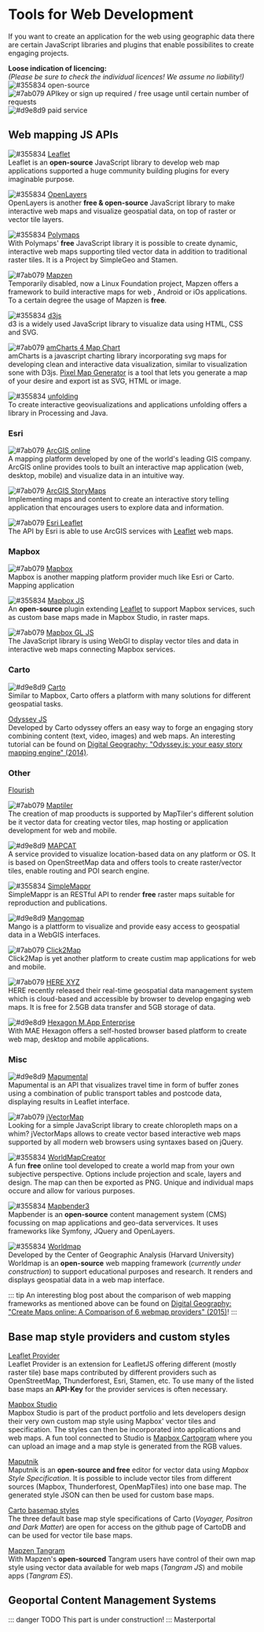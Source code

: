 # Tools for Web Development
If you want to create an application for the web using geographic data there are certain JavaScript libraries and plugins that enable possibilites to create engaging projects. 

__Loose indication of licencing:__  
_(Please be sure to check the individual licences! We assume no liability!)_  
![#355834](https://placehold.it/12/355834/000000?text=+) open-source  
![#7ab079](https://placehold.it/12/7ab079/000000?text=+) APIkey or sign up required / free usage until certain number of requests  
![#d9e8d9](https://placehold.it/12/d9e8d9/000000?text=+) paid service 


## Web mapping JS APIs 

![#355834](https://placehold.it/12/355834/000000?text=+) [Leaflet](https://leafletjs.com/)   
Leaflet is an **open-source** JavaScript library to develop web map applications supported a huge community building plugins for every imaginable purpose. 

![#355834](https://placehold.it/12/355834/000000?text=+) [OpenLayers](https://openlayers.org/)  
OpenLayers is another **free  & open-source** JavaScript library to make interactive web maps and visualize geospatial data, on top of raster or vector tile layers. 

![#355834](https://placehold.it/12/355834/000000?text=+) [Polymaps](http://polymaps.org/)  
With Polymaps' **free** JavaScript library it is possible to create dynamic, interactive web maps supporting tiled vector data in addition to traditional raster tiles. It is a Project by SimpleGeo and Stamen. 

![#7ab079](https://placehold.it/12/7ab079/000000?text=+) [Mapzen](https://www.mapzen.com/)  
Temporarily disabled, now a Linux Foundation project, Mapzen offers a framework to build interactive maps for web , Android or iOs applications. To a certain degree the usage of Mapzen is **free**.

![#355834](https://placehold.it/12/355834/000000?text=+) [d3js](https://d3js.org/)  
d3 is a widely used JavaScript library to visualize data using HTML, CSS and SVG. 

![#7ab079](https://placehold.it/12/7ab079/000000?text=+) [amCharts 4 Map Chart](https://www.amcharts.com/javascript-maps/)   
amCharts is a javascript charting library incorporating svg maps for developing clean and interactive data visualization, similar to visualization sone with D3js. [Pixel Map Generator](http://pixelmap.amcharts.com/) is a tool that lets you generate a map of your desire and export ist as SVG, HTML or image.

![#355834](https://placehold.it/12/355834/000000?text=+) [unfolding](http://unfoldingmaps.org/)  
To create interactive geovisualizations and applications unfolding offers a library in Processing and Java. 

### Esri

![#7ab079](https://placehold.it/12/7ab079/000000?text=+) [ArcGIS online](https://www.esri.com/en-us/arcgis/products/arcgis-online/overview)  
A mapping platform developed by one of the world's leading GIS company. ArcGIS online provides tools to built an interactive map application (web, desktop, mobile) and visualize data in an intuitive way. 

![#7ab079](https://placehold.it/12/7ab079/000000?text=+) [ArcGIS StoryMaps](https://www.esri.com/en-us/arcgis/products/arcgis-storymaps/overview)  
Implementing maps and content to create an interactive story telling application that encourages users to explore data and information. 

![#7ab079](https://placehold.it/12/7ab079/000000?text=+) [Esri Leaflet](https://esri.github.io/esri-leaflet/)  
The API by Esri is able to use ArcGIS services with [Leaflet](https://leafletjs.com/) web maps. 

### Mapbox

![#7ab079](https://placehold.it/12/7ab079/000000?text=+) [Mapbox](https://www.mapbox.com/)  
Mapbox is another mapping platform provider much like Esri or Carto. Mapping application 

![#355834](https://placehold.it/12/355834/000000?text=+)  [Mapbox JS](https://github.com/mapbox/mapbox.js/)  
An **open-source** plugin extending [Leaflet](https://leafletjs.com/) to support Mapbox services, such as custom base maps made in Mapbox Studio, in raster maps.

![#7ab079](https://placehold.it/12/7ab079/000000?text=+) [Mapbox GL JS](https://docs.mapbox.com/mapbox-gl-js/api/)  
The JavaScript library is using WebGl to display vector tiles and data in interactive web maps connecting Mapbox services. 

### Carto

![#d9e8d9](https://placehold.it/12/d9e8d9/000000?text=+) [Carto](https://carto.com/)  
Similar to Mapbox, Carto offers a platform with many solutions for different geospatial tasks. 

[Odyssey JS](https://cartodb.github.io/odyssey.js/)  
Developed by Carto odyssey offers an easy way to forge an engaging story combining content (text, video, images) and web maps. An interesting tutorial can be found on [Digital Geography: "Odyssey.js: your easy story mapping engine" (2014)](http://www.digital-geography.com/odyssey-js-easy-story-mapping-engine/). 

### Other
[Flourish](https://flourish.studio/)


![#7ab079](https://placehold.it/12/7ab079/000000?text=+) [Maptiler](https://www.maptiler.com/)  
The creation of map prooducts is supported by MapTiler's different solution be it vector data for creating vector tiles, map hosting or application development for web and mobile. 

![#d9e8d9](https://placehold.it/12/d9e8d9/000000?text=+) [MAPCAT](https://www.mapcat.com/)  
A service provided to visualize location-based data on any platform or OS. It is based on OpenStreetMap data and offers tools to create raster/vector tiles, enable routing and POI search engine.

![#355834](https://placehold.it/12/355834/000000?text=+) [SimpleMappr](https://www.simplemappr.net/)  
SimpleMappr is an RESTful API to render **free** raster maps suitable for reproduction and publications. 

![#d9e8d9](https://placehold.it/12/d9e8d9/000000?text=+) [Mangomap](https://mangomap.com/)  
Mango is a plattform to visualize and provide easy access to geospatial data in a WebGIS interfaces. 

![#7ab079](https://placehold.it/12/7ab079/000000?text=+) [Click2Map](https://www.click2map.com/)  
Click2Map is yet another platform to create custim map applications for web and mobile. 

![#7ab079](https://placehold.it/12/7ab079/000000?text=+) [HERE XYZ](https://explore.xyz.here.com/)  
HERE recently released their real-time geospatial data management system which is cloud-based and accessible by browser to develop engaging web maps. It is free for 2.5GB data transfer and 5GB storage of data. 

![#d9e8d9](https://placehold.it/12/d9e8d9/000000?text=+) [Hexagon M.App Enterprise](https://www.hexagongeospatial.com/products/smart-mapp/mapp-enterprise)  
With MAE Hexagon offers a self-hosted browser based platform to create web map, desktop and mobile applications.

### Misc

![#d9e8d9](https://placehold.it/12/d9e8d9/000000?text=+) [Mapumental](https://mapumental.com/)  
Mapumental is an API that visualizes travel time in form of buffer zones using a combination of public transport tables and postcode data, displaying results in Leaflet interface. 

![#7ab079](https://placehold.it/12/7ab079/000000?text=+) [jVectorMap](http://jvectormap.com/)  
Looking for a simple JavaScript library to create chloropleth maps on a whim? jVectorMaps allows to create vector based interactive web maps supported by all modern web browsers using syntaxes based on jQuery.

![#355834](https://placehold.it/12/355834/000000?text=+) [WorldMapCreator](http://worldmapcreator.com/#!/home)  
A fun **free** online tool developed to create a world map from your own subjective perspective. Options include projection and scale, layers and design. The map can then be exported as PNG. Unique and individual maps occure and allow for various purposes. 

![#355834](https://placehold.it/12/355834/000000?text=+) [Mapbender3](https://mapbender3.org/)  
Mapbender is an **open-source** content management system (CMS) focussing on map applications and geo-data servervices. It uses frameworks like Symfony, JQuery and OpenLayers. 

![#355834](https://placehold.it/12/355834/000000?text=+) [Worldmap](https://worldmap.harvard.edu/)  
Developed by the Center of Geographic Analysis (Harvard University) Worldmap is an **open-source** web mapping framework (_currently under construction_) to support educational purposes and research. It renders and displays geospatial data in a web map interface. 

::: tip
An interesting blog post about the comparison of web mapping frameworks as mentioned above can be found on [Digital Geography: "Create Maps online: A Comparison of 6 webmap providers" (2015)](http://www.digital-geography.com/create-maps-online-a-comparison-webmap-providers/)!
:::

## Base map style providers and custom styles

[Leaflet Provider](https://leaflet-extras.github.io/leaflet-providers/preview/)  
Leaflet Provider is an extension for LeafletJS offering different (mostly raster tile) base maps contributed by different providers such as OpenStreetMap, Thunderforest, Esri, Stamen, etc. To use many of the listed base maps an **API-Key** for the provider services is often necessary.

[Mapbox Studio](https://www.mapbox.com/mapbox-studio/)  
Mapbox Studio is part of the product portfolio and lets developers design their very own custom map style using Mapbox' vector tiles and specification. The styles can then be incorporated into applications and web maps. A fun tool connected to Studio is [Mapbox Cartogram](https://apps.mapbox.com/cartogram/#13.01/40.7251/-74.0051) where you can upload an image and a map style is generated from the RGB values. 

[Maputnik](https://maputnik.github.io/editor/#0.85/0/0)  
Maputnik is an **open-source and free** editor for vector data using _Mapbox Style Specification_. It is possible to include vector tiles from different sources (Mapbox, Thunderforest, OpenMapTiles) into one base map. The generated style JSON can then be used for custom base maps. 

[Carto basemap styles](https://github.com/CartoDB/basemap-styles)  
The three default base map style specifications of Carto (_Voyager, Positron and Dark Matter_) are open for access on the github page of CartoDB and can be used for vector tile base maps. 

[Mapzen Tangram](https://www.mapzen.com/products/tangram/)  
With Mapzen's **open-sourced** Tangram users have control of their own map style using vector data available for web maps (_Tangram JS_) and mobile apps (_Tangram ES_). 

## Geoportal Content Management Systems 
 ::: danger TODO
This part is under construction!
:::
Masterportal 